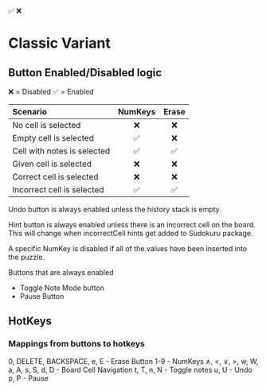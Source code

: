 ✅ ❌

# Classic Variant

## Button Enabled/Disabled logic

❌ = Disabled ✅ = Enabled

| Scenario                    | NumKeys | Erase |
| :-------------------------- | :-----: | :---: |
| No cell is selected         |   ❌    |  ❌   |
| Empty cell is selected      |   ✅    |  ❌   |
| Cell with notes is selected |   ✅    |  ✅   |
| Given cell is selected      |   ❌    |  ❌   |
| Correct cell is selected    |   ❌    |  ❌   |
| Incorrect cell is selected  |   ✅    |  ✅   |

Undo button is always enabled unless the history stack is empty.

Hint button is always enabled unless there is an incorrect cell on the board.
This will change when incorrectCell hints get added to Sudokuru package.

A specific NumKey is disabled if all of the values have been inserted into the puzzle.

Buttons that are always enabled

- Toggle Note Mode button
- Pause Button

## HotKeys

### Mappings from buttons to hotkeys

0, DELETE, BACKSPACE, e, E - Erase Button
1-9 - NumKeys
∧, <, ∨, >, w, W, a, A, s, S, d, D - Board Cell Navigation
t, T, n, N - Toggle notes
u, U - Undo
p, P - Pause
